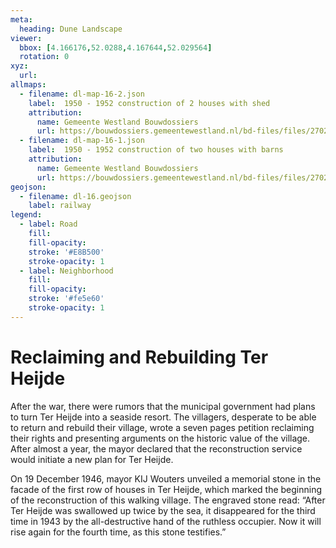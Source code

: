 ```yaml
---
meta:
  heading: Dune Landscape
viewer:
  bbox: [4.166176,52.0288,4.167644,52.029564]
  rotation: 0
xyz:
  url:
allmaps:
  - filename: dl-map-16-2.json
    label: 	1950 - 1952 construction of 2 houses with shed
    attribution:
      name: Gemeente Westland Bouwdossiers
      url: https://bouwdossiers.gemeentewestland.nl/bd-files/files/27022016021110/Documenten/b41cbee4387341fcad07e3c4c3d98b60.pdf 
  - filename: dl-map-16-1.json
    label: 	1950 - 1952 construction of two houses with barns
    attribution:
      name: Gemeente Westland Bouwdossiers
      url: https://bouwdossiers.gemeentewestland.nl/bd-files/files/27022016021110/Documenten/eec76c6c30254ed8a39d38048910e008.pdf
geojson:
  - filename: dl-16.geojson
    label: railway
legend:
  - label: Road
    fill: 
    fill-opacity: 
    stroke: '#E8B500'
    stroke-opacity: 1
  - label: Neighborhood
    fill: 
    fill-opacity: 
    stroke: '#fe5e60'
    stroke-opacity: 1
---
```


# Reclaiming and Rebuilding Ter Heijde 

After the war, there were  rumors that the municipal government had plans to turn Ter Heijde into a seaside resort. The villagers, desperate to be able to return and rebuild their village, wrote a seven pages petition reclaiming their rights and presenting arguments on the historic value of the village. After almost a year, the mayor declared that the reconstruction service would initiate a new plan for Ter Heijde.

On 19 December 1946, mayor KIJ Wouters unveiled a memorial stone in the facade of the first row of houses in Ter Heijde, which marked the beginning of the reconstruction of this walking village. The engraved stone read: “After Ter Heijde was swallowed up twice by the sea, it disappeared for the third time in 1943 by the all-destructive hand of the ruthless occupier. Now it will rise again for the fourth time, as this stone testifies.”